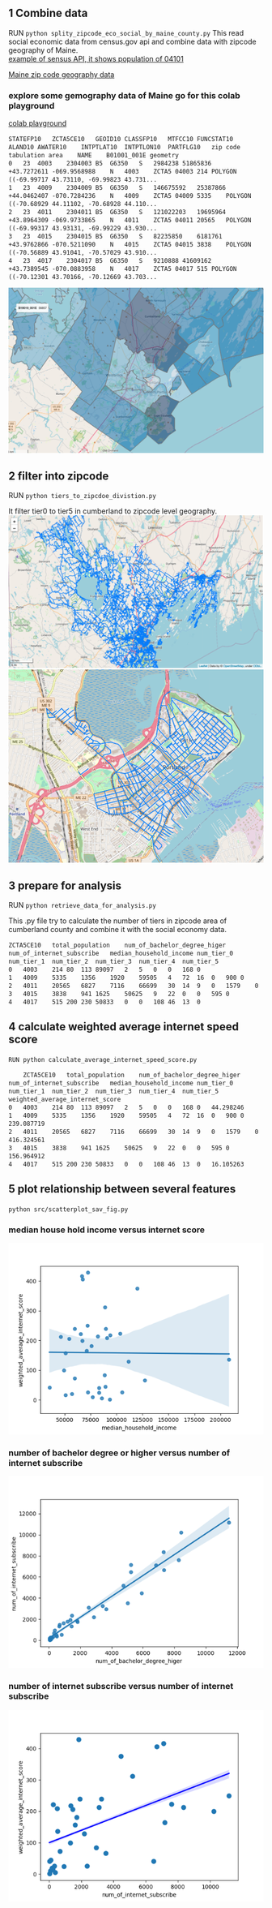 ## 1 Combine data

RUN `python splity_zipcode_eco_social_by_maine_county.py`
This read social economic data from census.gov api and combine data with zipcode geography of Maine.\
[example of sensus API, it shows population of 04101](https://api.census.gov/data/2020/acs/acs5?get=NAME,B01001_001E&for=zip%20code%20tabulation%20area:04101)

[Maine zip code geography data](https://github.com/ds5110/project-zyune/blob/main/data/Zip_code_Maine_geojson/maine_zip_code.geojson)

### explore some gemography data of Maine go for this colab playground

[colab playground](https://colab.research.google.com/drive/1kxISjdbGsx9dU6RNxjdqAaYsma1HZUQr)

```
STATEFP10	ZCTA5CE10	GEOID10	CLASSFP10	MTFCC10	FUNCSTAT10	ALAND10	AWATER10	INTPTLAT10	INTPTLON10	PARTFLG10	zip code tabulation area	NAME	B01001_001E	geometry
0	23	4003	2304003	B5	G6350	S	2984238	51865836	+43.7272611	-069.9568988	N	4003	ZCTA5 04003	214	POLYGON ((-69.99717 43.73110, -69.99823 43.731...
1	23	4009	2304009	B5	G6350	S	146675592	25387866	+44.0462407	-070.7284236	N	4009	ZCTA5 04009	5335	POLYGON ((-70.68929 44.11102, -70.68928 44.110...
2	23	4011	2304011	B5	G6350	S	121022203	19695964	+43.8964309	-069.9733865	N	4011	ZCTA5 04011	20565	POLYGON ((-69.99317 43.93131, -69.99229 43.930...
3	23	4015	2304015	B5	G6350	S	82235850	6181761	+43.9762866	-070.5211090	N	4015	ZCTA5 04015	3838	POLYGON ((-70.56889 43.91041, -70.57029 43.910...
4	23	4017	2304017	B5	G6350	S	9210888	41609162	+43.7389545	-070.0883958	N	4017	ZCTA5 04017	515	POLYGON ((-70.12301 43.70166, -70.12669 43.703...
```

![output](img/presentation1.png)

## 2 filter into zipcode

RUN `python tiers_to_zipcdoe_divistion.py`

It filter tier0 to tier5 in cumberland to zipcode level geography.
![output](img/cumberland_tier4.png)
![output](img/portland_downtown_tier4.png)

## 3 prepare for analysis

RUN `python retrieve_data_for_analysis.py`

This .py file try to calculate the number of tiers in zipcode area of cumberland county
and combine it with the social economy data.

```
ZCTA5CE10	total_population	num_of_bachelor_degree_higer	num_of_internet_subscribe	median_household_income	num_tier_0	num_tier_1	num_tier_2	num_tier_3	num_tier_4	num_tier_5
0	4003	214	80	113	89097	2	5	0	0	168	0
1	4009	5335	1356	1920	59505	4	72	16	0	900	0
2	4011	20565	6827	7116	66699	30	14	9	0	1579	0
3	4015	3838	941	1625	50625	9	22	0	0	595	0
4	4017	515	200	230	50833	0	0	108	46	13	0
```

## 4 calculate weighted average internet speed score

`RUN python calculate_average_internet_speed_score.py`

```
	ZCTA5CE10	total_population	num_of_bachelor_degree_higer	num_of_internet_subscribe	median_household_income	num_tier_0	num_tier_1	num_tier_2	num_tier_3	num_tier_4	num_tier_5	weighted_average_internet_score
0	4003	214	80	113	89097	2	5	0	0	168	0	44.298246
1	4009	5335	1356	1920	59505	4	72	16	0	900	0	239.087719
2	4011	20565	6827	7116	66699	30	14	9	0	1579	0	416.324561
3	4015	3838	941	1625	50625	9	22	0	0	595	0	156.964912
4	4017	515	200	230	50833	0	0	108	46	13	0	16.105263
```

## 5 plot relationship between several features

`python src/scatterplot_sav_fig.py`

### median house hold income versus internet score

![output](img/income_internet.png)

### number of bachelor degree or higher versus number of internet subscribe

![output](img/edu_internet_subscribe.png)

### number of internet subscribe versus number of internet subscribe

![output](img/internet_subscribe_internet_score.png)

